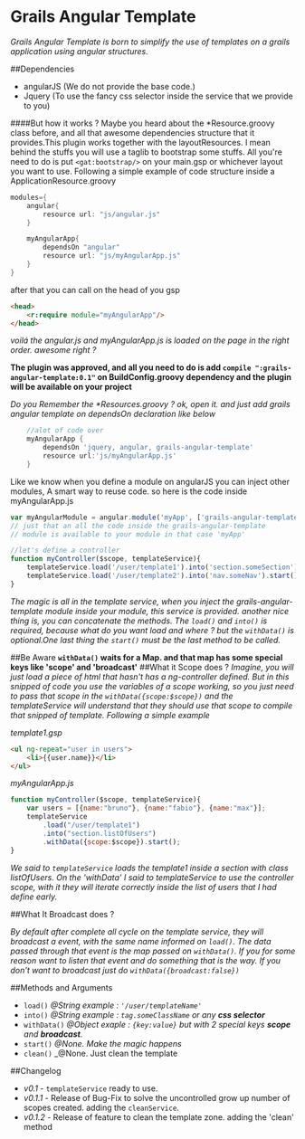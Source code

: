 Grails Angular Template
=======================

_Grails Angular Template is born to simplify the use of templates on a grails application using angular structures._

##Dependencies
+ angularJS (We do not provide the base code.)
+ Jquery (To use the fancy css selector inside the service that we provide to you)

####But how it works ?
Maybe you heard about the *Resource.groovy class before, and all that awesome dependencies structure that it provides.This plugin works together with the layoutResources. I mean behind the stuffs you will use a taglib to bootstrap some stuffs. All you're need to do is put `<gat:bootstrap/>` on your main.gsp or whichever layout you want to use. Following a simple example of code structure inside a ApplicationResource.groovy
```groovy
modules={
	angular{
		resource url: "js/angular.js"
	}

	myAngularApp{
		dependsOn "angular"
		resource url: "js/myAngularApp.js"
	}
}
```
after that you can call on the head of you gsp

```html
<head>
	<r:require module="myAngularApp"/>
</head>
```
_voilá the angular.js and myAngularApp.js is loaded on the page in the right order. awesome right ?_

**The plugin was approved, and all you need to do is add `compile ":grails-angular-template:0.1"` on BuildConfig.groovy dependency and the plugin will be available on your project**

_Do you Remember the *Resources.groovy ? ok, open it. and just add grails angular template on dependsOn declaration like below_

```groovy
	//alot of code over 
	myAngularApp {
		dependsOn 'jquery, angular, grails-angular-template'
		resource url:'js/myAngularApp.js'
	}
```

Like we know when you define a module on angularJS you can inject other modules, A smart way to reuse code. so here is the code inside myAngularApp.js
```javascript
var myAngularModule = angular.module('myApp', ['grails-angular-template']); 
// just that an all the code inside the grails-angular-template
// module is available to your module in that case 'myApp'

//let's define a controller  
function myController($scope, templateService){
	templateService.load('/user/template1').into('section.someSection').withData({txt: "some reasonable data here"}).start();
	templateService.load('/user/template2').into('nav.someNav').start();
}
``` 
_The magic is all in the template service, when you inject the grails-angular-template module inside your module, this service is provided. another nice thing is, you can concatenate the methods. The `load()` and `into()` is required, because what do you want load and where ? but the `withData()` is optional.One last thing the `start()` must be the last method to be called._

##Be Aware
**`withData()` waits for a Map. and that map has some special keys like 'scope' and 'broadcast'**
##What it Scope does ? 
_Imagine, you will just load a piece of html that hasn't has a ng-controller defined. But in this snipped of code you use the variables of a scope working, so you just need to pass that scope in the `withData({scope:$scope})` and the templateService will understand that they should use that scope to compile that snipped of template. Following a simple example_

_template1.gsp_
```HTML
<ul ng-repeat="user in users">
	<li>{{user.name}}</li>
</ul>
```
_myAngularApp.js_
```javascript
function myController($scope, templateService){
	var users = [{name:"bruno"}, {name:"fabio"}, {name:"max"}];
	templateService
		.load("/user/template1")
		.into("section.listOfUsers")
		.withData({scope:$scope}).start();
}
```
_We said to `templateService` loads the template1 inside a section with class listOfUsers. On the 'withData' I said to templateService to use the controller scope, with it they will iterate correctly inside the list of users that I had define early._

##What It Broadcast does ? 

_By default after complete all cycle on the template service, they will broadcast a event, with the same name informed on `load()`. The data passed through that event is the map passed on `withData()`. If you for some reason want to listen that event and do something that is the way. If you don't want to broadcast just do `withData({broadcast:false})`_

##Methods and Arguments
+ `load()` _@String  example : `'/user/templateName'`_
+ `into()` _@String  example : `tag.someClassName` or any **css selector**_
+ `withData()` _@Object exaple : `{key:value}` but with 2 special keys **scope** and **broadcast**._
+ `start()` _@None. Make the magic happens_
+ `clean()` _@None. Just clean the template 

##Changelog
+ _v0.1_ - `templateService` ready to use.
+ _v0.1.1_ - Release of Bug-Fix to solve the uncontrolled grow up number of scopes created. adding the `cleanService`.
+ _v0.1.2_ - Release of feature to clean the template zone. adding the 'clean' method
